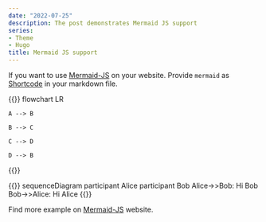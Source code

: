 ```yaml
---
date: "2022-07-25"
description: The post demonstrates Mermaid JS support
series:
- Theme
- Hugo
title: Mermaid JS support
---
```


If you want to use [Mermaid-JS](https://mermaid-js.github.io/mermaid/#/) on your website.
Provide `mermaid` as [Shortcode](https://gohugo.io/content-management/shortcodes/#readout) in your markdown file.


{{<mermaid>}}
flowchart LR

    A --> B

    B --> C

    C --> D 

    D --> B
{{</mermaid>}}

{{<mermaid>}}
sequenceDiagram
    participant Alice
    participant Bob
    Alice->>Bob: Hi Bob
    Bob->>Alice: Hi Alice
{{</mermaid>}}


Find more example on [Mermaid-JS](https://mermaid-js.github.io/mermaid/#/) website.
